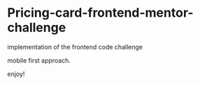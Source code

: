 # Pricing-card-frontend-mentor-challenge
implementation of the frontend code challenge

mobile first approach.

enjoy!
